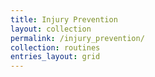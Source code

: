 ```yaml
---
title: Injury Prevention
layout: collection
permalink: /injury_prevention/
collection: routines
entries_layout: grid
---
```

